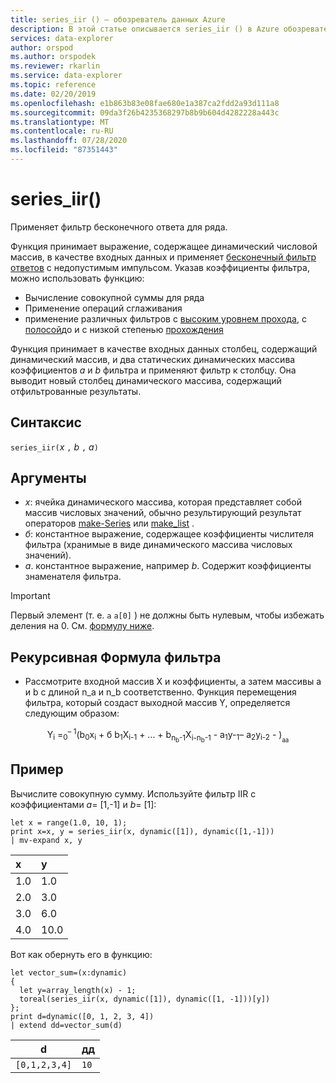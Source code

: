 ```yaml
---
title: series_iir () — обозреватель данных Azure
description: В этой статье описывается series_iir () в Azure обозреватель данных.
services: data-explorer
author: orspod
ms.author: orspodek
ms.reviewer: rkarlin
ms.service: data-explorer
ms.topic: reference
ms.date: 02/20/2019
ms.openlocfilehash: e1b863b83e08fae680e1a387ca2fdd2a93d111a8
ms.sourcegitcommit: 09da3f26b4235368297b8b9b604d4282228a443c
ms.translationtype: MT
ms.contentlocale: ru-RU
ms.lasthandoff: 07/28/2020
ms.locfileid: "87351443"
---
```

# <a name="series_iir"></a>series_iir()

Применяет фильтр бесконечного ответа для ряда.  

Функция принимает выражение, содержащее динамический числовой массив, в качестве входных данных и применяет [бесконечный фильтр ответов](https://en.wikipedia.org/wiki/Infinite_impulse_response) с недопустимым импульсом. Указав коэффициенты фильтра, можно использовать функцию:
* Вычисление совокупной суммы для ряда
* Применение операций сглаживания
* применение различных фильтров с [высоким уровнем прохода](https://en.wikipedia.org/wiki/High-pass_filter), с [полосой](https://en.wikipedia.org/wiki/Band-pass_filter)до и с низкой степенью [прохождения](https://en.wikipedia.org/wiki/Low-pass_filter)

Функция принимает в качестве входных данных столбец, содержащий динамический массив, и два статических динамических массива коэффициентов *a* и *b* фильтра и применяют фильтр к столбцу. Она выводит новый столбец динамического массива, содержащий отфильтрованные результаты.  

## <a name="syntax"></a>Синтаксис

`series_iir(`*x* `,` *b* `,` *a*`)`

## <a name="arguments"></a>Аргументы

* *x*: ячейка динамического массива, которая представляет собой массив числовых значений, обычно результирующий результат операторов [make-Series](make-seriesoperator.md) или [make_list](makelist-aggfunction.md) .
* *б*: константное выражение, содержащее коэффициенты числителя фильтра (хранимые в виде динамического массива числовых значений).
* *а*. константное выражение, например *b*. Содержит коэффициенты знаменателя фильтра.

> [!IMPORTANT]
> Первый элемент (т. е. `a` `a[0]` ) не должны быть нулевым, чтобы избежать деления на 0. См. [формулу ниже](#the-filters-recursive-formula).

## <a name="the-filters-recursive-formula"></a>Рекурсивная Формула фильтра

* Рассмотрите входной массив X и коэффициенты, а затем массивы a и b с длиной n_a и n_b соответственно. Функция перемещения фильтра, который создаст выходной массив Y, определяется следующим образом:

<div align="center">
Y<sub>i</sub> =<sub>0</sub><sup>– 1</sup>(b<sub>0</sub>x<sub>i</sub> 
 + б b<sub>1</sub>X<sub>i-1</sub> + ... + b<sub>n<sub>b</sub>-1</sub>X<sub>i-n<sub>b</sub>-1</sub> 
 - a<sub>1</sub>y-<sub>1</sub>– a<sub>2</sub>y<sub>i-2</sub> - )<sub><sub>a</sub></sub><sub><sub>a</sub></sub>
</div>

## <a name="example"></a>Пример

Вычислите совокупную сумму. Используйте фильтр IIR с коэффициентами *a*= [1,-1] и *b*= [1]:  

<!-- csl: https://help.kusto.windows.net:443/Samples -->
```kusto
let x = range(1.0, 10, 1);
print x=x, y = series_iir(x, dynamic([1]), dynamic([1,-1]))
| mv-expand x, y
```

| x | y |
|:--|:--|
|1.0|1.0|
|2.0|3.0|
|3.0|6.0|
|4.0|10.0|

Вот как обернуть его в функцию:

<!-- csl: https://help.kusto.windows.net:443/Samples -->
```kusto
let vector_sum=(x:dynamic)
{
  let y=array_length(x) - 1;
  toreal(series_iir(x, dynamic([1]), dynamic([1, -1]))[y])
};
print d=dynamic([0, 1, 2, 3, 4])
| extend dd=vector_sum(d)
```

|d            |дд  |
|-------------|----|
|`[0,1,2,3,4]`|`10`|
